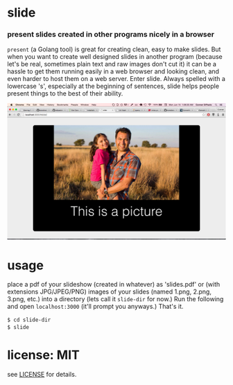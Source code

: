 # slide

### present slides created in other programs nicely in a browser

`present` (a Golang tool) is great for creating clean, easy to make slides. But when you want to create well designed slides in another program (because let's be real, sometimes plain text and raw images don't cut it) it can be a hassle to get them running easily in a web browser and looking clean, and even harder to host them on a web server. Enter slide. Always spelled with a lowercase 's', especially at the beginning of sentences, slide helps people present things to the best of their ability. 

![screenshot](screenshot.png "slide in action")

# usage

place a pdf of your slideshow (created in whatever) as 'slides.pdf' or (with extensions JPG/JPEG/PNG) images of your slides (named 1.png, 2.png, 3.png, etc.) into a directory (lets call it `slide-dir` for now.) Run the following and open `localhost:3000` (it'll prompt you anyways.) That's it.

```bash
$ cd slide-dir
$ slide 
```

# license: MIT

see [LICENSE](LICENSE) for details.